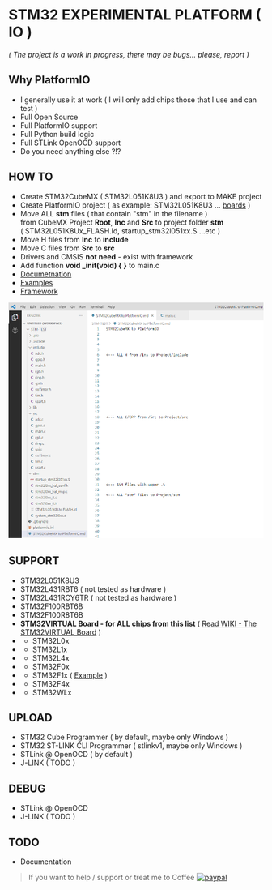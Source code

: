 #  STM32 EXPERIMENTAL PLATFORM ( IO )

_( The project is a work in progress, there may be bugs... please, report )_

## Why PlatformIO
* I generally use it at work ( I will only add chips those that I use and can test )
* Full Open Source
* Full PlatformIO support
* Full Python build logic
* Full STLink OpenOCD support
* Do you need anything else ?!?

## HOW TO
* Create STM32CubeMX ( STM32L051K8U3 ) and export to MAKE project
* Create PlatformIO project ( as example: STM32L051K8U3 ... [boards](https://github.com/Wiz-IO/wizio-stm/tree/main/boards) )
* Move ALL **stm** files ( that contain "stm" in the filename ) <br>from CubeMX Project **Root**, **Inc** and **Src** to project folder **stm** <br> ( STM32L051K8Ux_FLASH.ld, startup_stm32l051xx.S ...etc )
* Move H files from **Inc** to **include**
* Move C files from **Src** to **src**
* Drivers and CMSIS **not need** - exist with framework
* Add function **void _init(void) { }** to main.c
* [Documetnation](https://github.com/Wiz-IO/wizio-stm/wiki/Documentation)
* [Examples](https://github.com/Wiz-IO/wizio-stm/tree/main/examples)
* [Framework](https://github.com/Wiz-IO/framework-wizio-stm)

![stm](https://raw.githubusercontent.com/Wiz-IO/LIB/master/STM/STM32CubeMX-PlatformIO.png)

## SUPPORT
* STM32L051K8U3 
* STM32L431RBT6 ( not tested as hardware )
* STM32L431RCY6TR ( not tested as hardware )
* STM32F100RBT6B
* STM32F100R8T6B
* **STM32VIRTUAL Board - for ALL chips from this list**  ( [Read WIKI - The STM32VIRTUAL Board](https://github.com/Wiz-IO/wizio-stm/wiki/The-STM32VIRTUAL--Board) )
* * STM32L0x
* * STM32L1x
* * STM32L4x
* * STM32F0x
* * STM32F1x ( [Example](https://github.com/Wiz-IO/wizio-stm/tree/main/examples/TEST-VIRTUAL) )
* * STM32F4x
* * STM32WLx

## UPLOAD
* STM32 Cube Programmer ( by default, maybe only Windows )
* STM32 ST-LINK CLI Programmer ( stlinkv1, maybe only Windows )
* STLink @ OpenOCD ( by default )
* J-LINK ( TODO )

## DEBUG
* STLink @ OpenOCD
* J-LINK ( TODO )

## TODO
* Documentation

>If you want to help / support or treat me to Coffee  [![paypal](https://www.paypalobjects.com/en_US/i/btn/btn_donate_SM.gif)](https://www.paypal.com/cgi-bin/webscr?cmd=_s-xclick&hosted_button_id=ESUP9LCZMZTD6)
